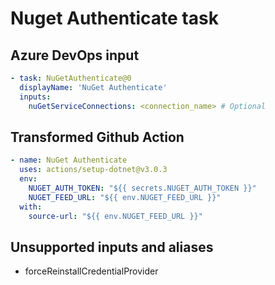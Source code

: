 # Nuget Authenticate task

## Azure DevOps input

```yaml
- task: NuGetAuthenticate@0
  displayName: 'NuGet Authenticate'
  inputs:
    nuGetServiceConnections: <connection_name> # Optional
```

## Transformed Github Action

```yaml
- name: NuGet Authenticate
  uses: actions/setup-dotnet@v3.0.3
  env:
    NUGET_AUTH_TOKEN: "${{ secrets.NUGET_AUTH_TOKEN }}"
    NUGET_FEED_URL: "${{ env.NUGET_FEED_URL }}"
  with:
    source-url: "${{ env.NUGET_FEED_URL }}"
```

## Unsupported inputs and aliases

- forceReinstallCredentialProvider
